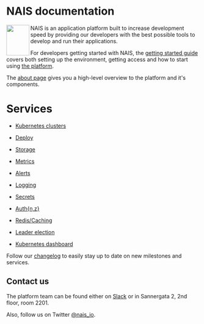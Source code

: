 NAIS documentation
==================
<img align="left" width="60" height="80" src="https://raw.githubusercontent.com/nais/doc/master/content/_media/nais_logo_gray.png">
NAIS is an application platform built to increase development speed by providing our developers with the best possible tools to develop and run their applications.

For developers getting started with NAIS, the [getting started guide](/content/getting-started) covers both setting up the environment, getting access and how to start using [the platform](/content/about).

The [about page](/content/about) gives you a high-level overview to the platform and it's components.

Services
========

* [Kubernetes clusters](/content/clusters)
* [Deploy](/content/deploy/naisd.md)
* [Storage](/content/storage)
* [Metrics](/content/metrics)
* [Alerts](/content/alerts)
* [Logging](/content/logging)
* [Secrets](/content/secrets)
* [Auth{n,z}](/content/authnz)

* [Redis/Caching](/content/redis.md)
* [Leader election](/content/leader_election.md)
* [Kubernetes dashboard](/content/kubernetes_dashboard.md)

Follow our [changelog](/content/changelog.md) to easily stay up to date on new milestones and services.

## Contact us

The platform team can be found either on [Slack](https://nav-it.slack.com/messages/C5KUST8N6/) or in Sannergata 2, 2nd floor, room 2201.

Also, follow us on Twitter [@nais_io](https://twitter.com/nais_io).
